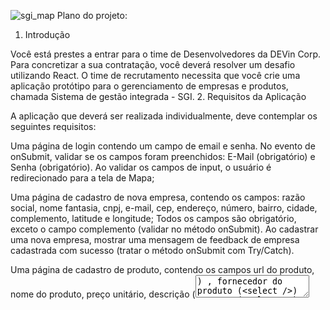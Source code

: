 ![sgi_map](https://user-images.githubusercontent.com/89491522/142787613-b11d568e-c8a6-46c6-bda1-9caa10009693.png)
Plano do projeto:

1. Introdução

Você está prestes a entrar para o time de Desenvolvedores da DEVin Corp. Para concretizar a
sua contratação, você deverá resolver um desafio utilizando React. O time de recrutamento
necessita que você crie uma aplicação protótipo para o gerenciamento de empresas e produtos,
chamada Sistema de gestão integrada - SGI.
2. Requisitos da Aplicação

A aplicação que deverá ser realizada individualmente, deve contemplar os seguintes requisitos: 

Uma página de login contendo um campo de email e senha. No evento de onSubmit,
validar se os campos foram preenchidos: E-Mail (obrigatório) e Senha (obrigatório). Ao
validar os campos de input, o usuário é redirecionado para a tela de Mapa;

Uma página de cadastro de nova empresa, contendo os campos: razão social, nome
fantasia, cnpj, e-mail, cep, endereço, número, bairro, cidade, complemento, latitude e
longitude; Todos os campos são obrigatório, exceto o campo complemento (validar no
método onSubmit). Ao cadastrar uma nova empresa, mostrar uma mensagem de
feedback de empresa cadastrada com sucesso (tratar o método onSubmit com
Try/Catch).

Uma página de cadastro de produto, contendo os campos url do produto, nome do
produto, preço unitário, descrição (<textarea/>) , fornecedor do produto (<select />) e
grupo (<select />) . Ao cadastrar um novo produto, mostrar uma mensagem de feedback
de produto cadastrado com sucesso (tratar o método onSubmit com Try/Catch). As
opções do select de grupo e fornecedor devem ser preenchidas de acordo com as rotas
/categorias e /fornecedores

Uma tela de mapa, contendo um Mapa centralizado e com marcadores de todas as
empresas cadastradas no sistema (usar a latitude e longitude da empresa para definir a
localização no mapa).

Uma implementação extra por parte do aluno: Ex: uma tela de cadastro de fornecedores,
uma tela de listagens de produtos, etc ....
